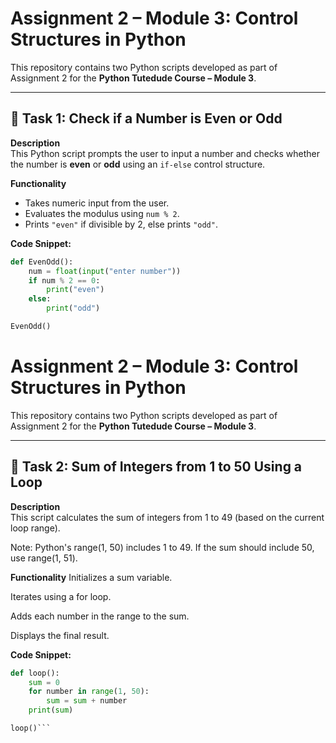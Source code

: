 # Assignment 2 – Module 3: Control Structures in Python

This repository contains two Python scripts developed as part of Assignment 2 for the **Python Tutedude Course – Module 3**.

---

## 📘 Task 1: Check if a Number is Even or Odd

**Description**  
This Python script prompts the user to input a number and checks whether the number is **even** or **odd** using an `if-else` control structure.

**Functionality**
- Takes numeric input from the user.
- Evaluates the modulus using `num % 2`.
- Prints `"even"` if divisible by 2, else prints `"odd"`.

**Code Snippet:**
```python
def EvenOdd():
    num = float(input("enter number"))
    if num % 2 == 0:
        print("even")
    else:
        print("odd")

EvenOdd()
```
# Assignment 2 – Module 3: Control Structures in Python

This repository contains two Python scripts developed as part of Assignment 2 for the **Python Tutedude Course – Module 3**.

---

## 📘 Task 2: Sum of Integers from 1 to 50 Using a Loop

**Description**  
This script calculates the sum of integers from 1 to 49 (based on the current loop range).

Note: Python's range(1, 50) includes 1 to 49. If the sum should include 50, use range(1, 51).

**Functionality**
Initializes a sum variable.

Iterates using a for loop.

Adds each number in the range to the sum.

Displays the final result.

**Code Snippet:**
```python
def loop():
    sum = 0
    for number in range(1, 50):
        sum = sum + number
    print(sum)

loop()```



